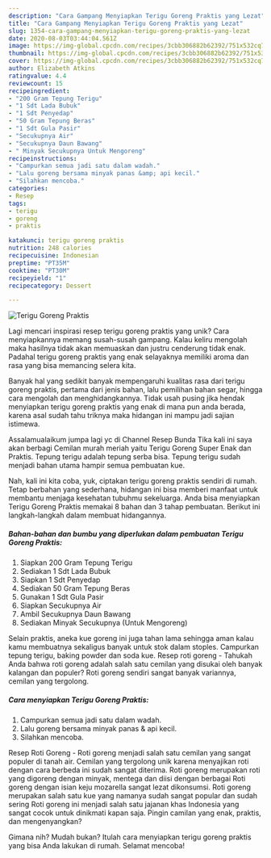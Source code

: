 ```yaml
---
description: "Cara Gampang Menyiapkan Terigu Goreng Praktis yang Lezat"
title: "Cara Gampang Menyiapkan Terigu Goreng Praktis yang Lezat"
slug: 1354-cara-gampang-menyiapkan-terigu-goreng-praktis-yang-lezat
date: 2020-08-03T03:44:04.561Z
image: https://img-global.cpcdn.com/recipes/3cbb306882b62392/751x532cq70/terigu-goreng-praktis-foto-resep-utama.jpg
thumbnail: https://img-global.cpcdn.com/recipes/3cbb306882b62392/751x532cq70/terigu-goreng-praktis-foto-resep-utama.jpg
cover: https://img-global.cpcdn.com/recipes/3cbb306882b62392/751x532cq70/terigu-goreng-praktis-foto-resep-utama.jpg
author: Elizabeth Atkins
ratingvalue: 4.4
reviewcount: 15
recipeingredient:
- "200 Gram Tepung Terigu"
- "1 Sdt Lada Bubuk"
- "1 Sdt Penyedap"
- "50 Gram Tepung Beras"
- "1 Sdt Gula Pasir"
- "Secukupnya Air"
- "Secukupnya Daun Bawang"
- " Minyak Secukupnya Untuk Mengoreng"
recipeinstructions:
- "Campurkan semua jadi satu dalam wadah."
- "Lalu goreng bersama minyak panas &amp; api kecil."
- "Silahkan mencoba."
categories:
- Resep
tags:
- terigu
- goreng
- praktis

katakunci: terigu goreng praktis 
nutrition: 248 calories
recipecuisine: Indonesian
preptime: "PT35M"
cooktime: "PT30M"
recipeyield: "1"
recipecategory: Dessert

---
```



![Terigu Goreng Praktis](https://img-global.cpcdn.com/recipes/3cbb306882b62392/751x532cq70/terigu-goreng-praktis-foto-resep-utama.jpg)

Lagi mencari inspirasi resep terigu goreng praktis yang unik? Cara menyiapkannya memang susah-susah gampang. Kalau keliru mengolah maka hasilnya tidak akan memuaskan dan justru cenderung tidak enak. Padahal terigu goreng praktis yang enak selayaknya memiliki aroma dan rasa yang bisa memancing selera kita.

Banyak hal yang sedikit banyak mempengaruhi kualitas rasa dari terigu goreng praktis, pertama dari jenis bahan, lalu pemilihan bahan segar, hingga cara mengolah dan menghidangkannya. Tidak usah pusing jika hendak menyiapkan terigu goreng praktis yang enak di mana pun anda berada, karena asal sudah tahu triknya maka hidangan ini mampu jadi sajian istimewa.

Assalamualaikum jumpa lagi yc di Channel Resep Bunda Tika kali ini saya akan berbagi Cemilan murah meriah yaitu Terigu Goreng Super Enak dan Praktis. Tepung terigu adalah tepung serba bisa. Tepung terigu sudah menjadi bahan utama hampir semua pembuatan kue.


Nah, kali ini kita coba, yuk, ciptakan terigu goreng praktis sendiri di rumah. Tetap berbahan yang sederhana, hidangan ini bisa memberi manfaat untuk membantu menjaga kesehatan tubuhmu sekeluarga. Anda bisa menyiapkan Terigu Goreng Praktis memakai 8 bahan dan 3 tahap pembuatan. Berikut ini langkah-langkah dalam membuat hidangannya.

<!--inarticleads1-->

##### Bahan-bahan dan bumbu yang diperlukan dalam pembuatan Terigu Goreng Praktis:

1. Siapkan 200 Gram Tepung Terigu
1. Sediakan 1 Sdt Lada Bubuk
1. Siapkan 1 Sdt Penyedap
1. Sediakan 50 Gram Tepung Beras
1. Gunakan 1 Sdt Gula Pasir
1. Siapkan Secukupnya Air
1. Ambil Secukupnya Daun Bawang
1. Sediakan  Minyak Secukupnya (Untuk Mengoreng)


Selain praktis, aneka kue goreng ini juga tahan lama sehingga aman kalau kamu membuatnya sekaligus banyak untuk stok dalam stoples. Campurkan tepung terigu, baking powder dan soda kue. Resep roti goreng - Tahukah Anda bahwa roti goreng adalah salah satu cemilan yang disukai oleh banyak kalangan dan populer? Roti goreng sendiri sangat banyak variannya, cemilan yang tergolong. 

<!--inarticleads2-->

##### Cara menyiapkan Terigu Goreng Praktis:

1. Campurkan semua jadi satu dalam wadah.
1. Lalu goreng bersama minyak panas &amp; api kecil.
1. Silahkan mencoba.


Resep Roti Goreng - Roti goreng menjadi salah satu cemilan yang sangat populer di tanah air. Cemilan yang tergolong unik karena menyajikan roti dengan cara berbeda ini sudah sangat diterima. Roti goreng merupakan roti yang digoreng dengan minyak, mentega dan diisi dengan berbagai Roti goreng dengan isian keju mozarella sangat lezat dikonsumsi. Roti goreng merupakan salah satu kue yang namanya sudah sangat popular dan sudah sering Roti goreng ini menjadi salah satu jajanan khas Indonesia yang sangat cocok untuk dinikmati kapan saja. Pingin camilan yang enak, praktis, dan mengenyangkan? 

Gimana nih? Mudah bukan? Itulah cara menyiapkan terigu goreng praktis yang bisa Anda lakukan di rumah. Selamat mencoba!
